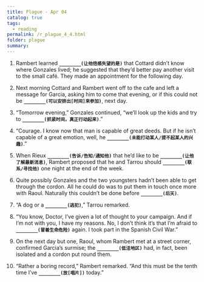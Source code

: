 ```yaml
---
title: Plague - Apr 04
catalog: true
tags: 
  - reading
permalink: /r_plague_4_4.html
folder: plague
summary: 
---
```



1.  Rambert learned <b data-toggle="tooltip" data-original-title="{{site.data.answers.plag_d_53_a1}}">`________(让他倍感失望的是)`</b> that Cottard didn’t know where Gonzales lived; he suggested that they’d better pay another visit to the small café. They made an appointment for the following day.

2.  Next morning Cottard and Rambert went off to the cafe and left a message for Garcia, asking him to come that evening, or if this could not be <b data-toggle="tooltip" data-original-title="{{site.data.answers.plag_d_53_b1}}">`________(可以安排出[时间]来参加)`</b>, next day.

3.  “Tomorrow evening,” Gonzales continued, “we’ll look up the kids and try to <b data-toggle="tooltip" data-original-title="{{site.data.answers.plag_d_53_c1}}">`________(抓紧时间，真正行动起来)`</b>.”

4.  “Courage. I know now that man is capable of great deeds. But if he isn’t capable of a great emotion, well, he <b data-toggle="tooltip" data-original-title="{{site.data.answers.plag_d_53_d1}}">`________(未能打动某人/提不起某人的兴趣)`</b>.”

5.  When Rieux <b data-toggle="tooltip" data-original-title="{{site.data.answers.plag_d_53_e1}}">`________(告诉/告知/通知他)`</b> that he’d like to be <b data-toggle="tooltip" data-original-title="{{site.data.answers.plag_d_53_e2}}">`________(让他了解最新消息)`</b>, Rambert proposed that he and Tarrou should <b data-toggle="tooltip" data-original-title="{{site.data.answers.plag_d_53_e3}}">`________(联系/寻找他)`</b> one night at the end of the week.

6.  Quite possibly Gonzales and the two youngsters hadn’t been able to get through the cordon. All he could do was to put them in touch once more with Raoul. Naturally this couldn’t be done before <b data-toggle="tooltip" data-original-title="{{site.data.answers.plag_d_53_f1}}">`________(后天)`</b>.

7.  “A dog or a <b data-toggle="tooltip" data-original-title="{{site.data.answers.plag_d_53_g1}}">`________(逃犯)`</b>,” Tarrou remarked.

8.  “You know, Doctor, I’ve given a lot of thought to your campaign. And if I’m not with you, I have my reasons. No, I don’t think it’s that I’m afraid to <b data-toggle="tooltip" data-original-title="{{site.data.answers.plag_d_53_h1}}">`________(冒着生命危险)`</b> again. I took part in the Spanish Civil War.”

9.  On the next day but one, Raoul, whom Rambert met at a street corner, confirmed Garcia’s surmise; the <b data-toggle="tooltip" data-original-title="{{site.data.answers.plag_d_53_i1}}">`________(低洼地区)`</b> had, in fact, been isolated and a cordon put round them.

10.  “Rather a boring record,” Rambert remarked. “And this must be the tenth time I’ve <b data-toggle="tooltip" data-original-title="{{site.data.answers.plag_d_53_j1}}">`________(放[唱片])`</b> today.”